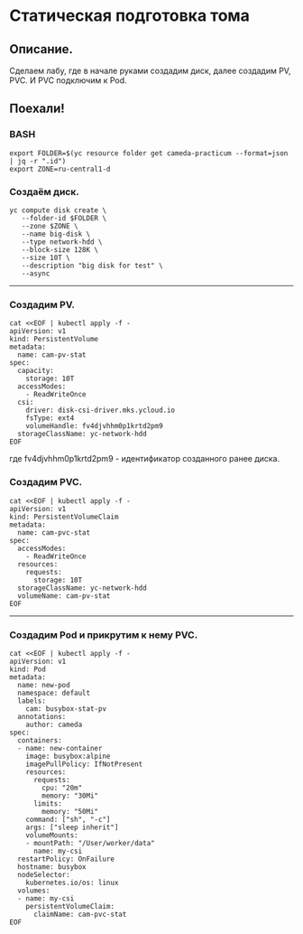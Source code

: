 # Статическая подготовка тома

## Описание.
Сделаем лабу, где в начале руками создадим диск, далее создадим PV, PVC. И PVC подключим к Pod.

## Поехали!

### BASH
```
export FOLDER=$(yc resource folder get cameda-practicum --format=json | jq -r ".id")
export ZONE=ru-central1-d
```

### Создаём диск.
```
yc compute disk create \
   --folder-id $FOLDER \
   --zone $ZONE \
   --name big-disk \
   --type network-hdd \
   --block-size 128K \
   --size 10T \
   --description "big disk for test" \
   --async
```
----------------------------------------

### Создадим PV.
```
cat <<EOF | kubectl apply -f -
apiVersion: v1
kind: PersistentVolume
metadata:
  name: cam-pv-stat
spec:
  capacity:
    storage: 10T
  accessModes:
    - ReadWriteOnce
  csi:
    driver: disk-csi-driver.mks.ycloud.io
    fsType: ext4
    volumeHandle: fv4djvhhm0p1krtd2pm9
  storageClassName: yc-network-hdd
EOF
```

где fv4djvhhm0p1krtd2pm9 - идентификатор созданного ранее диска.

### Создадим PVC.
```
cat <<EOF | kubectl apply -f -
apiVersion: v1
kind: PersistentVolumeClaim
metadata:
  name: cam-pvc-stat
spec:
  accessModes:
    - ReadWriteOnce
  resources:
    requests:
      storage: 10T
  storageClassName: yc-network-hdd
  volumeName: cam-pv-stat
EOF
```
--------------------------------------

### Создадим Pod и прикрутим к нему PVC.
```
cat <<EOF | kubectl apply -f -
apiVersion: v1
kind: Pod
metadata:
  name: new-pod
  namespace: default
  labels:
    cam: busybox-stat-pv
  annotations:
    author: cameda
spec:
  containers:
  - name: new-container
    image: busybox:alpine
    imagePullPolicy: IfNotPresent
    resources:
      requests:
        cpu: "20m"
        memory: "30Mi"
      limits:
        memory: "50Mi"
    command: ["sh", "-c"]
    args: ["sleep inherit"]
    volumeMounts:
    - mountPath: "/User/worker/data"
      name: my-csi
  restartPolicy: OnFailure
  hostname: busybox
  nodeSelector:
    kubernetes.io/os: linux
  volumes:
  - name: my-csi
    persistentVolumeClaim:
      claimName: cam-pvc-stat
EOF
```
